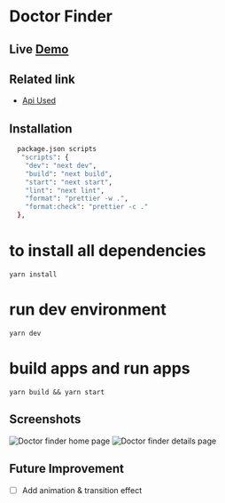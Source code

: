 # Doctor Finder

## Live [Demo](https://doctor-finder-app.vercel.app/)

## Related link

- [Api Used](https://run.mocky.io/v3/c9a2b598-9c93-4999-bd04-0194839ef2dc)

## Installation

```sh
  package.json scripts
   "scripts": {
    "dev": "next dev",
    "build": "next build",
    "start": "next start",
    "lint": "next lint",
    "format": "prettier -w .",
    "format:check": "prettier -c ."
  },

```

# to install all dependencies

```
yarn install
```

# run dev environment

```
yarn dev
```

# build apps and run apps

```
yarn build && yarn start
```

## Screenshots

![Doctor finder home page](https://res.cloudinary.com/itdel/image/upload/v1643022799/doctor-finder-landing_vycjvf.png)
![Doctor finder details page](https://res.cloudinary.com/itdel/image/upload/v1643022892/doctor-finder-details_mr9u15.png)

## Future Improvement

- [ ] Add animation & transition effect
